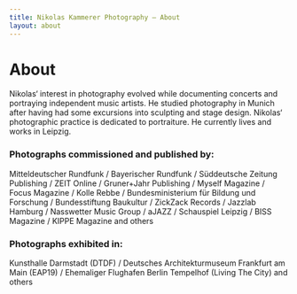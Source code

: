 ```yaml
---
title: Nikolas Kammerer Photography – About
layout: about
---
```


# About

Nikolas‘ interest in photography evolved while documenting concerts and portraying independent music artists. He studied photography in Munich after having had some excursions into sculpting and stage design. Nikolas‘ photographic practice is dedicated to portraiture. He currently lives and works in Leipzig.

### Photographs commissioned and published by:

Mitteldeutscher Rundfunk / Bayerischer Rundfunk / Süddeutsche Zeitung Publishing / ZEIT Online / Gruner+Jahr Publishing / Myself Magazine / Focus Magazine / Kolle Rebbe / Bundesministerium für Bildung und Forschung / Bundesstiftung Baukultur / ZickZack Records / Jazzlab Hamburg / Nasswetter Music Group / aJAZZ /  Schauspiel Leipzig / BISS Magazine / KIPPE Magazine and others

### Photographs exhibited in:

Kunsthalle Darmstadt (DTDF) / Deutsches Architekturmuseum Frankfurt am Main  (EAP19) / Ehemaliger Flughafen Berlin Tempelhof (Living The City) and others